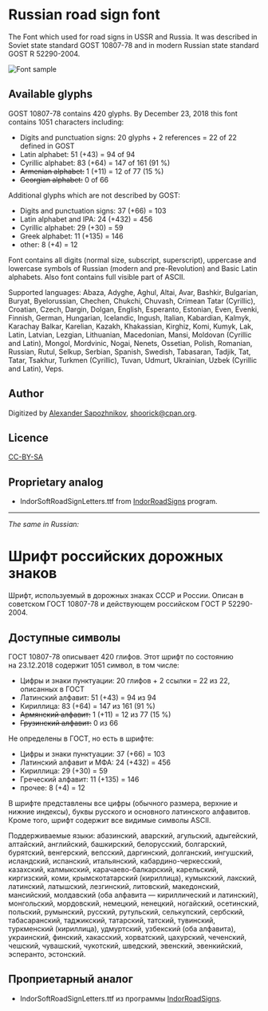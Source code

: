 Russian road sign font
======================

The Font which used for road signs in USSR and Russia.
It was described in Soviet state standard GOST 10807-78 and
in modern Russian state standard GOST R 52290-2004.

![Font sample](http://habrastorage.org/storage2/fb7/716/823/fb771682308a41efbfd9082e7633f7e2.png)

Available glyphs
----------------

GOST 10807-78 contains 420 glyphs.
By December 23, 2018 this font contains 1051 characters including:

* Digits and punctuation signs: 20 glyphs + 2 references = 22 of 22 defined in GOST
* Latin alphabet: 51 (+43) = 94 of 94
* Cyrillic alphabet: 83 (+64) = 147 of 161 (91 %)
* ~~Armenian alphabet:~~ 1 (+11) = 12 of 77 (15 %)
* ~~Georgian alphabet:~~ 0 of 66

Additional glyphs which are not described by GOST:

* Digits and punctuation signs: 37 (+66) = 103
* Latin alphabet and IPA: 24 (+432) = 456
* Cyrillic alphabet: 29 (+30) = 59
* Greek alphabet: 11 (+135) = 146
* other: 8 (+4) = 12

Font contains all digits (normal size, subscript, superscript),
uppercase and lowercase symbols of Russian (modern and pre-Revolution)
and Basic Latin alphabets. Also font contains full visible part of ASCII.

Supported languages:
Abaza, Adyghe, Aghul, Altai, Avar, Bashkir, Bulgarian, Buryat, Byelorussian,
Chechen, Chukchi, Chuvash, Crimean Tatar (Cyrillic), Croatian, Czech, Dargin,
Dolgan, English, Esperanto, Estonian, Even, Evenki, Finnish, German, Hungarian,
Icelandic, Ingush, Italian, Kabardian, Kalmyk, Karachay Balkar, Karelian,
Kazakh, Khakassian, Kirghiz, Komi, Kumyk, Lak, Latin, Latvian, Lezgian,
Lithuanian, Macedonian, Mansi, Moldovan (Cyrillic and Latin), Mongol,
Mordvinic, Nogai, Nenets, Ossetian, Polish, Romanian, Russian, Rutul, Selkup,
Serbian, Spanish, Swedish, Tabasaran, Tadjik, Tat, Tatar, Tsakhur, Turkmen
(Cyrillic), Tuvan, Udmurt, Ukrainian, Uzbek (Cyrillic and Latin), Veps.

Author
------

Digitized by [Alexander Sapozhnikov](http://shoorick.ru/), <shoorick@cpan.org>.

Licence
-------

[CC-BY-SA](http://creativecommons.org/licenses/by-sa/3.0/)

Proprietary analog
------------------

* IndorSoftRoadSignLetters.ttf from
[IndorRoadSigns](http://www.indorsoft.ru/products/roadsigns/) program.

--------------------------------------------------
_The same in Russian:_

Шрифт российских дорожных знаков
================================

Шрифт, используемый в дорожных знаках СССР и России.
Описан в советском ГОСТ 10807-78 и действующем российском ГОСТ Р 52290-2004.

Доступные символы
----------------

ГОСТ 10807-78 описывает 420 глифов.
Этот шрифт по состоянию на 23.12.2018 содержит 1051 символ, в том числе:

* Цифры и знаки пунктуации: 20 глифов + 2 ссылки = 22 из 22, описанных в ГОСТ
* Латинский алфавит: 51 (+43) = 94 из 94
* Кириллица: 83 (+64) = 147 из 161 (91 %)
* ~~Армянский алфавит:~~ 1 (+11) = 12 из 77 (15 %)
* ~~Грузинский алфавит:~~ 0 из 66

Не определены в ГОСТ, но есть в шрифте:

* Цифры и знаки пунктуации: 37 (+66) = 103
* Латинский алфавит и МФА: 24 (+432) = 456
* Кириллица: 29 (+30) = 59
* Греческий алфавит: 11 (+135) = 146
* прочее: 8 (+4) = 12

В шрифте представлены все цифры (обычного размера, верхние и нижние индексы),
буквы русского и основного латинского алфавитов. Кроме того, шрифт содержит все
видимые символы ASCII.

Поддерживаемые языки:
абазинский, аварский, агульский, адыгейский, алтайский, английский, башкирский,
белорусский, болгарский, бурятский, венгерский, вепсский, даргинский,
долганский, ингушский, исландский, испанский, итальянский,
кабардино-черкесский, казахский, калмыкский, карачаево-балкарский, карельский,
киргизский, коми, крымскотатарский (кириллица), кумыкский, лакский, латинский,
латышский, лезгинский, литовский, македонский, мансийский, молдавский (оба
алфавита — кириллический и латинский), монгольский, мордовский, немецкий,
ненецкий, ногайский, осетинский, польский, румынский, русский, рутульский,
селькупский, сербский, табасаранский, таджикский, татарский, татский,
тувинский, туркменский (кириллица), удмуртский, узбекский (оба алфавита),
украинский, финский, хакасский, хорватский, цахурский, чеченский, чешский,
чувашский, чукотский, шведский, эвенский, эвенкийский, эсперанто, эстонский.

Проприетарный аналог
--------------------

* IndorSoftRoadSignLetters.ttf из программы
[IndorRoadSigns](http://www.indorsoft.ru/products/roadsigns/).

